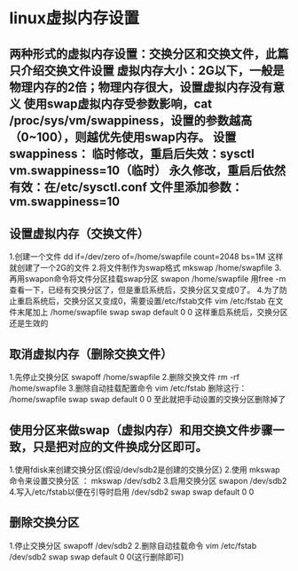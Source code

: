 # linux虚拟内存设置
两种形式的虚拟内存设置：交换分区和交换文件，此篇只介绍交换文件设置
虚拟内存大小：2G以下，一般是物理内存的2倍；物理内存很大，设置虚拟内存没有意义
使用swap虚拟内存受参数影响，cat /proc/sys/vm/swappiness，设置的参数越高（0~100），则越优先使用swap内存。
设置swappiness：
临时修改，重启后失效：sysctl vm.swappiness=10（临时）
永久修改，重启后依然有效：在/etc/sysctl.conf 文件里添加参数：vm.swappiness=10
------

## 设置虚拟内存（交换文件）
1.创建一个文件
  dd if=/dev/zero of=/home/swapfile count=2048 bs=1M
  这样就创建了一个2G的文件
2.将文件制作为swap格式
  mkswap /home/swapfile
3.再用swapon命令将文件分区挂载swap分区
  swapon /home/swapfile
  用free -m 查看一下，已经有交换分区了，但是重启系统后，交换分区又变成0了。
4.为了防止重启系统后，交换分区又变成0，需要设置/etc/fstab文件
  vim /etc/fstab
  在文件末尾加上
  /home/swapfile  swap  swap  default 0 0
  这样重启系统后，交换分区还是生效的
## 取消虚拟内存（删除交换文件）
1.先停止交换分区
  swapoff /home/swapfile
2.删除交换文件
  rm -rf /home/swapfile
3.删除自动挂载配置命令
  vim /etc/fstab
  删除这行：
  /home/swapfile  swap  swap  default 0 0
  至此就把手动设置的交换分区删除掉了
  
## 使用分区来做swap（虚拟内存）和用交换文件步骤一致，只是把对应的文件换成分区即可。
1.使用fdisk来创建交换分区(假设/dev/sdb2是创建的交换分区)
2.使用 mkswap 命令来设置交换分区 ： mkswap /dev/sdb2
3.启用交换分区  swapon /dev/sdb2
4.写入/etc/fstab以便在引导时启用
  /dev/sdb2 swap  swap  default 0 0
## 删除交换分区
1.停止交换分区  swapoff /dev/sdb2
2.删除自动挂载命令 
  vim /etc/fstab
  /dev/sdb2 swap  swap  default 0 0(这行删除即可)
